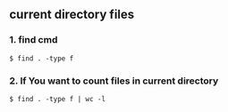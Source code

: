## current directory files

### 1. find cmd

```shell
$ find . -type f
```

### 2. If You want to count files in current directory

```shell
$ find . -type f | wc -l
```
